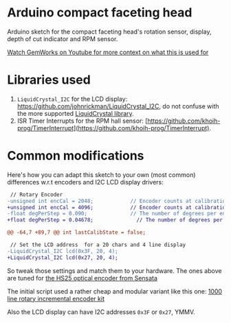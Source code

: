 # Arduino compact faceting head

Arduino sketch for the compact faceting head's rotation sensor, display, depth of cut indicator and RPM sensor. 

[Watch GemWorks on Youtube for more context on what this is used for](https://www.youtube.com/c/GemWorks)

# Libraries used

1. `LiquidCrystal_I2C` for the LCD display: https://github.com/johnrickman/LiquidCrystal_I2C, do not confuse with the more supported [LiquidCrystal library](https://www.arduino.cc/reference/en/libraries/liquidcrystal/).
2. ISR Timer Interrupts for the RPM hall sensor: [https://github.com/khoih-prog/TimerInterrupt](https://github.com/khoih-prog/TimerInterrupt).

# Common modifications

Here's how you can adapt this sketch to your own (most common) differences w.r.t encoders and I2C LCD display drivers:

```diff
 // Rotary Encoder
-unsigned int encCal = 2048;            // Encoder counts at calibration point
+unsigned int encCal = 4096;            // Encoder counts at calibration point (Note: that one is specific for each faceting arm!)
-float degPerStep = 0.090;              // The number of degrees per encoder step (1000 counts)
+float degPerStep = 0.04678;              // The number of degrees per encoder step (1000 counts)

@@ -64,7 +89,7 @@ int lastCalibState = false;

 // Set the LCD address  for a 20 chars and 4 line display
-LiquidCrystal_I2C lcd(0x3F, 20, 4);
+LiquidCrystal_I2C lcd(0x27, 20, 4);
```

So tweak those settings and match them to your hardware. The ones above are tuned for [the HS25 optical encoder from Sensata](https://www.digikey.com.au/en/products/detail/sensata-bei-sensors/HS25F-62-R10-BS-1024-ABZC-15V-V-SM12-S/7071760?s=N4IgjCBcoLQBxVAYygMwIYBsDOBTANCAPZQDa4A7AEwAsIAugL6OFVkgASAylQKwBiMAGxUYAJTAAGGACEuMKbRgBBGQC0Awgt4A1APQ6YXALJhRXBoyA) 

The initial script used a rather cheap and modular variant like this one: [1000 line rotary incremental encoder kit](https://www.aliexpress.com/item/3256803587186474.html?spm=a2g0o.productlist.0.0.61bd7217SrJ8T5&algo_pvid=3db81b70-310e-43eb-8980-5ba0656321ac&algo_exp_id=3db81b70-310e-43eb-8980-5ba0656321ac-0&pdp_ext_f=%7B%22sku_id%22%3A%2212000027117606147%22%7D&pdp_npi=2%40dis%21USD%21%2119.9%21%21%21%21%21%402100bb4916555490493305222eec40%2112000027117606147%21sea)

Also the LCD display can have I2C addresses `0x3F` or `0x27`, YMMV.
